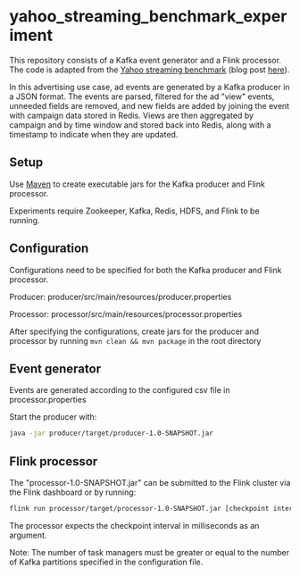 # yahoo_streaming_benchmark_experiment

This repository consists of a Kafka event generator and a Flink processor. The code is adapted from the [Yahoo streaming benchmark](https://github.com/yahoo/streaming-benchmarks) (blog post [here](https://yahooeng.tumblr.com/post/135321837876/benchmarking-streaming-computation-engines-at)).

In this advertising use case, ad events are generated by a Kafka producer in a JSON format. The events are parsed, filtered for the ad "view" events, unneeded fields are removed, and new fields are added by joining the event with campaign data stored in Redis. Views are then aggregated by campaign and by time window and stored back into Redis, along with a timestamp to indicate when they are updated.

## Setup
Use [Maven](https://maven.apache.org) to create executable jars for the Kafka producer and Flink processor.

Experiments require Zookeeper, Kafka, Redis, HDFS, and Flink to be running.

## Configuration

Configurations need to be specified for both the Kafka producer and Flink processor.

Producer: producer/src/main/resources/producer.properties

Processor: processor/src/main/resources/processor.properties

After specifying the configurations, create jars for the producer and processor by running ``mvn clean && mvn package`` in the root directory

## Event generator

Events are generated according to the configured csv file in processor.properties

Start the producer with:

```bash
java -jar producer/target/producer-1.0-SNAPSHOT.jar
```

## Flink processor

The "processor-1.0-SNAPSHOT.jar" can be submitted to the Flink cluster via the Flink dashboard or by running:
```bash
flink run processor/target/processor-1.0-SNAPSHOT.jar [checkpoint interval (ms)]
```
The processor expects the checkpoint interval in milliseconds as an argument.

Note: The number of task managers must be greater or equal to the number of Kafka partitions specified in the configuration file.

